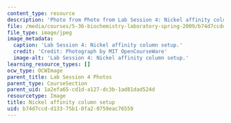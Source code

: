 ```yaml
---
content_type: resource
description: 'Photo from Photo from Lab Session 4: Nickel affinity column setup.'
file: /media/courses/5-36-biochemistry-laboratory-spring-2009/b74d7ccdd13375b10fa20759eac76559_Lab4_1.jpg
file_type: image/jpeg
image_metadata:
  caption: 'Lab Session 4: Nickel affinity column setup.'
  credit: 'Credit: Photograph by MIT OpenCourseWare'
  image-alt: 'Lab Session 4: Nickel affinity column setup.'
learning_resource_types: []
ocw_type: OCWImage
parent_title: Lab Session 4 Photos
parent_type: CourseSection
parent_uid: 1a2efa65-cd1d-a127-dc3b-1ad81dad524d
resourcetype: Image
title: Nickel affinity column setup
uid: b74d7ccd-d133-75b1-0fa2-0759eac76559
---
```

